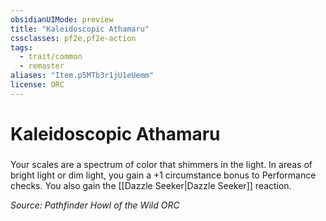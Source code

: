 ```yaml
---
obsidianUIMode: preview
title: "Kaleidoscopic Athamaru"
cssclasses: pf2e,pf2e-action
tags:
  - trait/common
  - remaster
aliases: "Item.p5MTb3r1jU1eUemm"
license: ORC
---
```

# Kaleidoscopic Athamaru

### 






Your scales are a spectrum of color that shimmers in the light. In areas of bright light or dim light, you gain a +1 circumstance bonus to Performance checks. You also gain the [[Dazzle Seeker|Dazzle Seeker]] reaction.

*Source: Pathfinder Howl of the Wild*
*ORC*